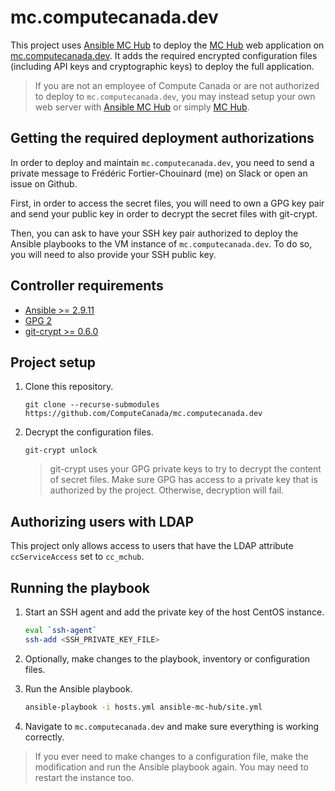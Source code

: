 # mc.computecanada.dev

This project uses [Ansible MC Hub](https://github.com/ComputeCanada/ansible-mc-hub) to deploy the [MC Hub](https://github.com/ComputeCanada/mc-hub) web application on [mc.computecanada.dev](https://mc.computecanada.dev). It adds the required encrypted configuration files (including API keys and cryptographic keys) to deploy the full application.

> If you are not an employee of Compute Canada or are not authorized to deploy to `mc.computecanada.dev`, you may instead setup your own web server with [Ansible MC Hub](https://github.com/ComputeCanada/ansible-mc-hub) or simply [MC Hub](https://github.com/ComputeCanada/mc-hub).

## Getting the required deployment authorizations

In order to deploy and maintain `mc.computecanada.dev`, you need to send a private message to Frédéric Fortier-Chouinard (me) on Slack or open an issue on Github.

First, in order to access the secret files, you will need to own a GPG key pair and send your public key in order to decrypt the secret files with git-crypt.

Then, you can ask to have your SSH key pair authorized to deploy the Ansible playbooks to the VM instance of `mc.computecanada.dev`. To do so, you will need to also provide your SSH public key.

## Controller requirements

* [Ansible >= 2.9.11](https://docs.ansible.com/ansible/latest/installation_guide/intro_installation.html)
* [GPG 2](https://gnupg.org/index.html)
* [git-crypt >= 0.6.0](https://www.agwa.name/projects/git-crypt/)

## Project setup

1. Clone this repository.
    ````
    git clone --recurse-submodules https://github.com/ComputeCanada/mc.computecanada.dev
    ````

2. Decrypt the configuration files.

    ````
    git-crypt unlock
    ````
    > git-crypt uses your GPG private keys to try to decrypt the content of secret files. Make sure GPG has access to a private key that is authorized by the project. Otherwise, decryption will fail.

## Authorizing users with LDAP

This project only allows access to users that have the LDAP attribute `ccServiceAccess` set to `cc_mchub`.

## Running the playbook

1. Start an SSH agent and add the private key of the host CentOS instance.

    ````bash
    eval `ssh-agent`
    ssh-add <SSH_PRIVATE_KEY_FILE>
    ````

2. Optionally, make changes to the playbook, inventory or configuration files.

3. Run the Ansible playbook.

    ````bash
    ansible-playbook -i hosts.yml ansible-mc-hub/site.yml
    ````

3. Navigate to `mc.computecanada.dev` and make sure everything is working correctly.

> If you ever need to make changes to a configuration file, make the modification and run the Ansible playbook again. You may need to restart the instance too.
